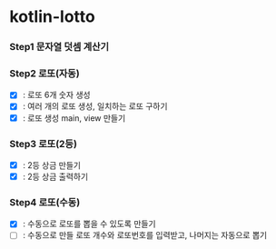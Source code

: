# kotlin-lotto

### Step1 문자열 덧셈 계산기

### Step2 로또(자동)
- [x] : 로또 6개 숫자 생성
- [x] : 여러 개의 로또 생성, 일치하는 로또 구하기
- [x] : 로또 생성 main, view 만들기

### Step3 로또(2등)
- [x] : 2등 상금 만들기
- [x] : 2등 상금 출력하기

### Step4 로또(수동)
- [x] : 수동으로 로또를 뽑을 수 있도록 만들기
- [ ] : 수동으로 만들 로또 개수와 로또번호를 입력받고, 나머지는 자동으로 뽑기 
